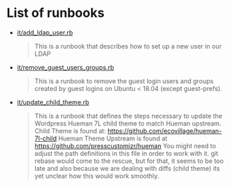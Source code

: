 # List of runbooks
  * [it/add_ldap_user.rb](it/add_ldap_user.md)
    > This is a runbook that describes how to set up a new user in our LDAP
  * [it/remove_guest_users_groups.rb](it/remove_guest_users_groups.md)
    > This is a runbook to remove the guest login users and groups created by guest logins on Ubuntu < 18.04 (except guest-prefs).
  * [it/update_child_theme.rb](it/update_child_theme.md)
    > This is a runbook that defines the steps necessary to update the Wordpress Hueman 7L child theme to match Hueman upstream.
    > Child Theme is found at: https://github.com/ecovillage/hueman-7l-child
    > Hueman Theme Upstream is found at https://github.com/presscustomizr/hueman
    > You might need to adjust the path definitions in this file in order to work with it.
    > git rebase would come to the rescue, but for that, it seems to be too late and also because we are dealing with diffs (child theme) its yet unclear how this would work smoothly.

